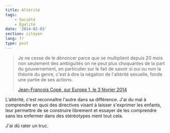 ```yaml
---
title: Altérité
tags:
    - Société
    - Égalité
date: '2014-02-03'
section: citoyen
lang: fr
type: post
---
```


> Je ne cesse de le dénoncer parce que se multiplient depuis 20 mois non seulement des ambiguïtés on ne peut plus choquantes de la part du gouvernement, en particulier sur le fait de savoir si oui ou non la théorie du genre, c'est à dire la négation de l'altérité sexuelle, fonde une partie de ses actions.
>
> [Jean-François Copé, sur Europe 1, le 3 février 2014](http://www.europe1.fr/mediacenter/emissions/l-interview-de-jean-pierre-elkabbach/videos/cope-comprend-les-manifestants-1789557 "Jean-François Copé, sur Europe 1, le 3 février 2014")

L'altérité, c'est reconnaître l'autre dans sa différence. J'ai du mal à comprendre en quoi des directives visant à laisser s'exprimer les enfants, leur permettre de se construire librement et essayer de les comprendre sans les enfermer dans des stéréotypes nient tout cela.

J'ai dû rater un truc.
